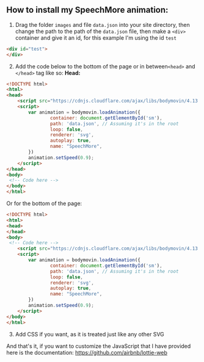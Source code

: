 ## How to install my SpeechMore animation:
1. Drag the folder `images` and file `data.json` into your site directory, then change the path to the path of the `data.json` file, then make a `<div>` container and give it an id, for this example I'm using the id `test`
```html
<div id="test">
</div>
```
2.  Add the code below to the bottom of the page or in between`<head>` and `</head>` tag like so:
**Head:**
```html
<!DOCTYPE html>
<html>
<head>
    <script src="https://cdnjs.cloudflare.com/ajax/libs/bodymovin/4.13.0/bodymovin.min.js" type="text/javascript"></script>
    <script>
        var animation = bodymovin.loadAnimation({
                container: document.getElementById('sm'),
                path: 'data.json', // Assuming it's in the root
                loop: false,
                renderer: 'svg',
                autoplay: true,
                name: "SpeechMore",
        })
        animation.setSpeed(0.9);
    </script>
</head>
<body>
 <!-- Code here -->
</body>
</html>
```
Or for the bottom of the page:
```html
<!DOCTYPE html>
<html>
<head>
</head>
<body>
 <!-- Code here -->
    <script src="https://cdnjs.cloudflare.com/ajax/libs/bodymovin/4.13.0/bodymovin.min.js" type="text/javascript"></script>
    <script>
        var animation = bodymovin.loadAnimation({
                container: document.getElementById('sm'),
                path: 'data.json', // Assuming it's in the root
                loop: false,
                renderer: 'svg',
                autoplay: true,
                name: "SpeechMore",
        })
        animation.setSpeed(0.9);
    </script>
</body>
</html>
```
3. Add CSS if you want, as it is treated just like any other SVG

And that's it, if you want to customize the JavaScript that I have provided here is the documentation:
https://github.com/airbnb/lottie-web

